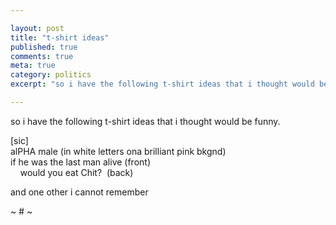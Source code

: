 ```yaml
---

layout: post
title: "t-shirt ideas"
published: true
comments: true
meta: true
category: politics
excerpt: "so i have the following t-shirt ideas that i thought would be funny."

---
```


so i have the following t-shirt ideas that i thought would be funny.

[sic]  
alPHA male (in white letters ona brilliant pink bkgnd)  
if he was the last man alive (front)  
    would you eat Chit?  (back)

and one other i cannot remember

~ # ~